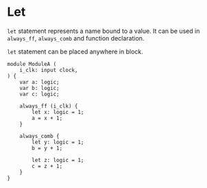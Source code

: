 # Let

`let` statement represents a name bound to a value.
It can be used in `always_ff`, `always_comb` and function declaration.

`let` statement can be placed anywhere in block.

```veryl,playground
module ModuleA (
    i_clk: input clock,
) {
    var a: logic;
    var b: logic;
    var c: logic;

    always_ff (i_clk) {
        let x: logic = 1;
        a = x + 1;
    }

    always_comb {
        let y: logic = 1;
        b = y + 1;

        let z: logic = 1;
        c = z + 1;
    }
}
```
